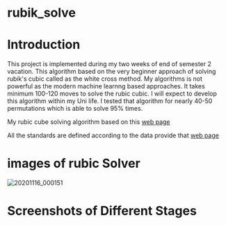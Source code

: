 # rubik_solve

# Introduction

This project is implemented during my two weeks of end of semester 2 vacation. This algorithm based on
the very beginner approach of solving rubik's cubic called as the white cross method. My algorithms is not 
powerful as the modern machine learnng based approaches. It takes minimum 100-120 moves to solve the rubic cubic.
I will expect to develop this algorithm within my Uni life. 
I tested that algorithm for nearly 40-50 permutations which is able to solve 95% times.

My rubic cube solving algorithm based on this [web page](https://ruwix.com/the-rubiks-cube/how-to-solve-the-rubiks-cube-beginners-method/)

All the standards are defined according to the data provide that [web page](https://ruwix.com/the-rubiks-cube/how-to-solve-the-rubiks-cube-beginners-method/)

# images of rubic Solver

![20201116_000151](https://user-images.githubusercontent.com/37435024/99194101-7457dd80-27a3-11eb-90df-1fef694402e2.jpg)

# Screenshots of Different Stages

